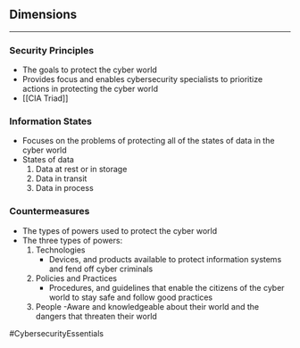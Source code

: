 ## Dimensions
---
### Security Principles
- The goals to protect the cyber world
- Provides focus and enables cybersecurity specialists to prioritize actions in protecting the cyber world
- [[CIA Triad]]

### Information States
- Focuses on the problems of protecting all of the states of data in the cyber world
- States of data
	1) Data at rest or in storage
	2) Data in transit
	3) Data in process

### Countermeasures
- The types of powers used to protect the cyber world
- The three types of powers:
	1) Technologies
		- Devices, and products available to protect information systems and fend off cyber criminals
	2) Policies and Practices
		- Procedures, and guidelines that enable the citizens of the cyber world to stay safe and follow good practices
	3) People
		-Aware and knowledgeable about their world and the dangers that threaten their world

#CybersecurityEssentials 